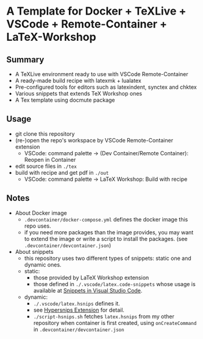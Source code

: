 # A Template for Docker + TeXLive + VSCode + Remote-Container + LaTeX-Workshop

## Summary

- A TeXLive environment ready to use with VSCode Remote-Container
- A ready-made build recipe with latexmk + lualatex
- Pre-configured tools for editors such as latexindent, synctex and chktex
- Various snippets that extends TeX Workshop ones
- A Tex template using docmute package

## Usage

- git clone this repository
- (re-)open the repo's workspace by VSCode Remote-Container extension
  - VSCode: command palette -> (Dev Container/Remote Container): Reopen in Container
- edit source files in `./tex`
- build with recipe and get pdf in `./out`
  - VSCode: command palette -> LaTeX Workshop: Build with recipe

## Notes

- About Docker image
  - `.devcontainer/docker-compose.yml` defines the docker image this repo uses.
  - if you need more packages than the image provides, you may want to extend the image or write a script to install the packages. (see `.devcontainer/devcontainer.json`)
- About snippets
  - this repository uses two different types of snippets: static one and dynamic ones.
  - static:
    - those provided by LaTeX Workshop extension
    - those defined in `./.vscode/latex.code-snippets` whose usage is available at [Snippets in Visual Studio Code](https://code.visualstudio.com/docs/editor/userdefinedsnippets).
  - dynamic:
    - `./.vscode/latex.hsnips` defines it.
    - see [Hypersnips Extension](https://marketplace.visualstudio.com/items?itemName=draivin.hsnips) for detail.
    - `./script-hsnips.sh` fetches `latex.hsnips` from my other repository when container is first created, using `onCreateCommand` in `.devcontainer/devcontainer.json`
